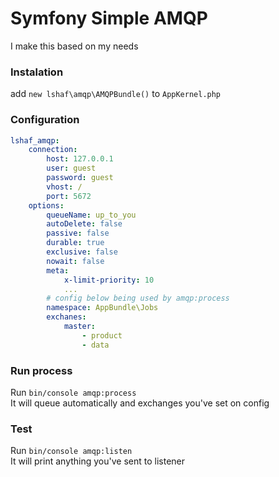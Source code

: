 # Symfony Simple AMQP

I make this based on my needs

### Instalation

add `new lshaf\amqp\AMQPBundle()` to `AppKernel.php`

### Configuration
```yaml
lshaf_amqp:
	connection:
		host: 127.0.0.1
		user: guest
		password: guest
		vhost: /
		port: 5672
	options:
		queueName: up_to_you
		autoDelete: false
		passive: false
		durable: true
		exclusive: false
		nowait: false
		meta:
			x-limit-priority: 10
			...
		# config below being used by amqp:process
		namespace: AppBundle\Jobs
		exchanes:
			master:
				- product
				- data
```

### Run process

Run `bin/console amqp:process`  
It will queue automatically and exchanges you've set on config

### Test

Run `bin/console amqp:listen`  
It will print anything you've sent to listener
